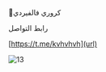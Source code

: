 🌟كروري فالفيردي

رابط التواصل

[https://t.me/kvhvhvh](url)


![13](https://cdn.jsdelivr.net/gh/krory2/k@main/13.jpg)
